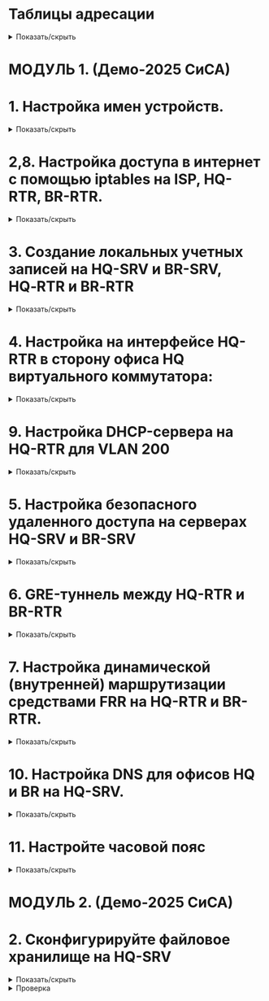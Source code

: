 # Таблицы адресации 
<details>
<summary>Показать/скрыть</summary>

# Офис HQ
Имя подсети | Количество адресов | IP адрес подсети  | Маска подсети      | Префикс маски | Диапазон адресов
----------- | ------------------ | ----------------- | ------------------ | ------------- | -------------------------------------
VLAN100     | 64                 | 192.168.100.0     | 255.255.255.192    | /26           | 192.168.100.1 - 192.168.100.62
VLAN200     | 16                 | 192.168.100.64    | 255.255.255.240    | /28           | 192.168.100.65 - 192.168.100.78
VLAN999     | 8                  | 192.168.100.80    | 255.255.255.248    | /29           | 192.168.100.81 - 192.168.100.86

# Офис BR
Имя подсети | Количество адресов | IP адрес подсети  | Маска подсети      | Префикс маски | Диапазон адресов
----------- | ------------------ | ----------------- | ------------------ | ------------- | -------------------------------------
HQ          | 32                 | 192.168.200.0     | 255.255.255.224    | /27           | 192.168.200.1 - 192.168.200.30

# Таблица адресации устройств
| Имя устройства | Интерфейс | IP-адрес          | Шлюз по умолчанию | Сеть                          |
|----------------|-----------|-------------------|-------------------|-------------------------------|
| ISP            | ens3      | DHCP              | -                 | Internet                      |
|                | ens4      | 172.16.4.1/28     | -                 | ISP_HQ-RTR                    |
|                | ens5      | 172.16.5.1/28     | -                 | ISP_BR-RTR                    |
| HQ-RTR         | ens3      | 172.16.4.2/28     | 172.16.4.1        | ISP_HQ-RTR                    |
|                | ens4      | 192.168.100.1/26  | -                 | HQ-RTR_HQ-SRV (VLAN100)       |
|                | ens5      | 192.168.100.65/28 | -                 | HQ-RTR_HQ-CLI (VLAN200)       |
|                | ens6      | 192.168.100.81/29 | -                 | VLAN999                       |
| HQ-SRV         | ens3      | 192.168.100.2/26  | 192.168.100.1     | HQ-RTR_HQ-SRV                 |
| HQ-CLI         | ens3      | DHCP              | 192.168.100.65    | HQ-RTR_HQ-CLI                 |
| BR-RTR         | ens3      | 172.16.5.2/28     | 172.16.5.1        | ISP_BR-RTR                    |
|                | ens4      | 192.168.200.1/27  | -                 | BR-RTR_BR-SRV                 |
| BR-SRV         | ens3      | 192.168.200.2/27  | 192.168.200.1     | BR-RTR_BR-SRV                 |
</details>
 
# МОДУЛЬ 1. (Демо-2025 СиСА)
# 1. Настройка имен устройств.</summary>

<details>
<summary>Показать/скрыть</summary>
 
  1.1. Изменение файла /etc/hostname
*     sudo nano /etc/hostname

*     isp.au-team.irpo
*     hq-rtr.au-team.irpo
*     hq-srv.au-team.irpo
*     hq-cli.au-team.irpo
*     br-rtr.au-team.irpo
*     br-srv.au-team.irpo

  1.2. Изменение файла /etc/hosts
  
*     sudo nano /etc/hosts

*     127.0.1.1       isp.au-team.irpo
*     127.0.1.1       hq-rtr.au-team.irpo
*     127.0.1.1       hq-srv.au-team.irpo
*     127.0.1.1       hq-cli.au-team.irpo
*     127.0.1.1       br-rtr.au-team.irpo
*     127.0.1.1       br-srv.au-team.irpo

 1.3. Задаем IP адреса сетевым интерфейсам согласно таблицы адресации, nmtui.

Настройка ISP

Internet-ISP ens3 auto
![image](https://github.com/user-attachments/assets/e012e0d8-bca7-4fe3-adcd-38017815dd89)

ISP_HQ-RTR ens4 172.16.4.1/28
![image](https://github.com/user-attachments/assets/7af6319a-6305-4a24-b929-16a23785aab2)

ISP_BR-RTR ens5 172.16.5.1/28
![image](https://github.com/user-attachments/assets/07e3d94e-56ac-418b-8c2b-aa2c48651acd)

Настройка HQ-RTR

ISP_HQ-RTR ens3 172.16.4.2/28 Шлюз 172.16.4.1 Серверы DNS 77.88.8.8
![image](https://github.com/user-attachments/assets/5e7d56e3-e297-4d39-a903-6f47030121fd)

Настройка ens4, ens5, ens6 будет произведена при настройке VLAN

Настройка HQ-SRV

HQ-RTR_HQ-SRV ens3 192.168.100.2/26 Шлюз 192.168.100.1 Серверы DNS 77.88.8.8
![image](https://github.com/user-attachments/assets/9d175cba-ea1b-4b82-82ff-760767cf0edb)

Настройка HQ-CLI

Получает IP – адрес по DHCP
![image](https://github.com/user-attachments/assets/b658b1f5-3131-4959-855f-11508b948bd7)


Настройка BR-RTR

ISP-BR-RTR ens3 172.16.5.2/28 Шлюз 172.16.5.1 Серверы DNS 77.88.8.8
![image](https://github.com/user-attachments/assets/fd020c4c-97a9-4134-b3b1-29a23fdaa1a6)

BR-RTR-BR-SRV ens4 192.168.200.1/27
![image](https://github.com/user-attachments/assets/b4d39c1d-2e3e-4525-99a9-5328e1ab0599)

Настройка BR-SRV

BR-RTR_BR-SRV ens3 192.168.200.2/27 Шлюз 192.168.200.1
![image](https://github.com/user-attachments/assets/fde2d2d3-d96d-4dfa-a8ab-54ade00a5f00)

Проверить результат настройки IP-адресов можно с помощью команд:

*     ip –c a
*     ip –c –br a

1.4 Маршрутизация транзитных IP-пакетов

Включить пересылку пакетов между интерфейсами на ISP, HQ-RTR, BR-RTR.
*     nano /etc/sysctl.conf
net.ipv4.ip_forward=1
*     sysctl -p
</details>


# 2,8. Настройка доступа в интернет с помощью iptables на ISP, HQ-RTR, BR-RTR.
<details>
<summary>Показать/скрыть</summary>

*     iptables -t nat -A POSTROUTING -o ens3 -j MASQUERADE

Сохранение iptables‑правил

*     apt update

*     apt install iptables-persistent

Если впоследствии потребуется сохранить изменённые правила:

*     sudo iptables-save | sudo tee /etc/iptables/rules.v4

Проверка iptables‑правил:

*     sudo iptables -t nat -L -n -v
</details>

# 3. Создание локальных учетных записей на HQ-SRV и BR-SRV, HQ‑RTR и BR‑RTR
<details>
<summary>Показать/скрыть</summary>
 
Создание локальных учетных записей на серверах HQ-SRV и BR-SRV.

*     sudo useradd sshuser -u 1010 -U
*     sudo passwd sshuser
*     P@ssw0rd

Предоставление прав sudo без запроса пароля

*     sudo usermod -aG sudo sshuser

*     sudo visudo

*     sshuser ALL=(ALL) NOPASSWD: ALL

Выполняем вход под пользователем sshuser и выполняем sudo -i

Создание пользователя net_admin на маршрутизаторах HQ‑RTR и BR‑RTR

*     sudo useradd net_admin -U

*     sudo passwd net_admin

*     P@$$word

Предоставление привилегий sudo без запроса пароля

*     sudo usermod -aG sudo net_admin

*     sudo visudo

*     net_admin ALL=(ALL) NOPASSWD: ALL
</details>

# 4. Настройка на интерфейсе HQ-RTR в сторону офиса HQ виртуального коммутатора:
<details>
<summary>Показать/скрыть</summary>
 
4.1. Установка необходимых пакетов

*     sudo apt update

*     sudo apt install -y openvswitch-switch isc-dhcp-server

4.2. Запуск и автозапуск службы Open vSwitch

*     sudo systemctl enable --now openvswitch-switch

4.3. Создание виртуального коммутатора (моста) и настройка VLAN

*     sudo ovs-vsctl add-br hq-sw

Добавляем физические интерфейсы с VLAN-тегированием:

*     sudo ovs-vsctl add-port hq-sw ens4 tag=100

*     sudo ovs-vsctl add-port hq-sw ens5 tag=200

*     sudo ovs-vsctl add-port hq-sw ens6 tag=999

4.4. Добавление внутренних портов (internal) для управления VLAN

*     sudo ovs-vsctl add-port hq-sw vlan100 tag=100 -- set interface vlan100 type=internal

*     sudo ovs-vsctl add-port hq-sw vlan200 tag=200 -- set interface vlan200 type=internal

*     sudo ovs-vsctl add-port hq-sw vlan999 tag=999 -- set interface vlan999 type=internal

4.5. Включение моста и внутренних интерфейсов

*     sudo ip link set hq-sw up

*     sudo ip link set vlan100 up

*     sudo ip link set vlan200 up

*     sudo ip link set vlan999 up

4.6. Назначение IP-адресов внутренним портам

*     sudo ip addr add 192.168.100.1/26 dev vlan100

*     sudo ip addr add 192.168.100.65/28 dev vlan200

*     sudo ip addr add 192.168.100.81/29 dev vlan999

4.7. Автоматизация сохранения настроек Open vSwitch после перезагрузки
   
Скрипт восстановления конфигурации
*     cd /usr/local/sbin
*     wget https://raw.githubusercontent.com/kir450/D/main/ovs-persistent.sh

Сохраните файл и сделайте его исполняемым:

*     sudo chmod +x ovs-persistent.sh

Создание systemd‑сервиса

*     cd /etc/systemd/system

*     wget https://raw.githubusercontent.com/kir450/D/main/ovs-persistent.service

Сохраните файл, затем выполните:

*     sudo systemctl daemon-reload

*     sudo systemctl enable ovs-persistent.service

*     sudo systemctl start ovs-persistent.service

Теперь при каждой загрузке системы скрипт автоматически восстановит нужную конфигурацию.
</details>

# 9. Настройка DHCP-сервера на HQ-RTR для VLAN 200
<details>
<summary>Показать/скрыть</summary>
 
Указание интерфейса для DHCP

*     sudo nano /etc/default/isc-dhcp-server

INTERFACES="vlan200"

Конфигурация файла dhcpd.conf

*     sudo nano /etc/dhcp/dhcpd.conf

*     subnet 192.168.100.64 netmask 255.255.255.240 {
          range 192.168.100.66 192.168.100.78;
          option routers 192.168.100.65; 
          option subnet-mask 255.255.255.240;
          option domain-name-servers 77.88.8.8 ;
          option broadcast-address 192.168.100.79;
          default-lease-time 600;
          max-lease-time 7200;
      }

Перезапуск DHCP-сервера

*     sudo systemctl restart isc-dhcp-server

Автозапуск сервиса isc-dhcp-server

*     sudo systemctl enable isc-dhcp-server
</details>

# 5. Настройка безопасного удаленного доступа на серверах HQ-SRV и BR-SRV
<details>
<summary>Показать/скрыть</summary>
 
Редактирование файла конфигурации SSH

*     sudo nano /etc/ssh/sshd_config

Заменить порт по умолчанию:

Port 2024

Ограничение количества попыток авторизации:

MaxAuthTries 2

Настройка баннера:

Banner /etc/ssh-banner

*     /etc/ssh-banner

*     sudo nano /etc/ssh-banner
  
Впишите строку:
  
    ********************************************
    *                                          *
    *          Authorized access only          *
    *                                          *
    ********************************************
    
Разрешение подключения только для пользователя sshuser:

*     AllowUsers sshuser

Перезапуск SSH-сервера

*     sudo systemctl restart sshd


Проверка настроек:

С другого устройства (например, с HQ‑CLI) выполните подключение к серверу по порту 2024:

ssh -p 2024 sshuser@192.168.100.2
</details>

# 6. GRE-туннель между HQ-RTR и BR-RTR
<details>
<summary>Показать/скрыть</summary>
 
Настройка HQ-RT, nmtui
![image](https://github.com/user-attachments/assets/91dae2e8-518d-46cd-ba7d-78894d895776)


Для корректной работы протокола динамической маршрутизации требуется увеличить параметр TTL на интерфейсе туннеля:

*     nmcli connection modify tun1 ip-tunnel.ttl 64

Активируем (перезагружаем) интерфейс tun1

Настройка BR-RTR
![image](https://github.com/user-attachments/assets/bf1c59f4-6f7d-4082-976e-6d4f4c0401b4)
</details>

# 7. Настройка динамической (внутренней) маршрутизации средствами FRR на HQ-RTR и BR-RTR.
<details>
<summary>Показать/скрыть</summary>
 
*     apt update && apt install -y frr

*     sed -i 's/ospfd=no/ospfd=yes/' /etc/frr/daemons

Заменить содержимое /etc/frr/frr.conf на HQ-RTR:

    frr version 7.5.1
    frr defaults traditional
    hostname br-rtr.au-team.irpo
    log syslog informational
    no ipv6 forwarding
    service integrated-vtysh-config
    !
    interface tun1
    ip ospf authentication message-digest
    ip ospf message-digest-key 1 md5 Test123
    !
    router ospf
    network 10.10.0.0/30 area 0
    network 192.168.200.0/27 area 0
    area 0 authentication message-digest
    !
    line vty
    !

Заменить содержимое /etc/frr/frr.conf на BR-RTR:

    frr version 7.5.1
    frr defaults traditional
    hostname hq-rtr.au-team.irpo
    log syslog informational
    no ipv6 forwarding
    service integrated-vtysh-config
    !
    interface tun1
    ip ospf authentication message-digest
    ip ospf message-digest-key 1 md5 Test123
    !
    router ospf
    network 10.10.0.0/30 area 0
    network 192.168.100.0/26 area 0
    network 192.168.100.64/28 area 0
    area 0 authentication message-digest
    !
    line vty
    !


Перезагрузка:
*     systemctl restart frr

Проверка:     
*     vtysh -c "show ip ospf neighbor"
*     vtysh -c "show ip route"

Просмотр текущей конфигурации:

*     vtysh -c "show running-config"
</details>

# 10. Настройка DNS для офисов HQ и BR на HQ-SRV.
<details>
<summary>Показать/скрыть</summary>

1. Установка необходимых пакетов
   
1.1. Обновите список пакетов и установите bind9, bind9utils, dnsutils:

*     sudo apt update
*     sudo apt install -y bind9 bind9utils dnsutils

2. Настройка глобальных опций BIND
   
2.1. Откройте и отредактируйте файл /etc/bind/named.conf.options:

*     sudo nano /etc/bind/named.conf.options
  
2.2. Пример содержимого:

    options {
        directory "/var/cache/bind";

        recursion yes;

        forwarders {
             77.88.8.8;
             8.8.8.8;
        };

        dnssec-validation no;

        listen-on port 53 { 
             127.0.0.1; 
             192.168.100.0/26; 
             192.168.100.64/28; 
             192.168.200.0/27; 
        };
        listen-on-v6 { none; };

        allow-query { any; };

        auth-nxdomain no;
    };


  3. Настройка зон (прямая и обратная)
     
3.1. Определение зон в named.conf.local

*     sudo nano /etc/bind/named.conf.local
  
Добавьте определения для прямой зоны au-team.irpo и обратной зоны (192.168.100.x):

    // Прямая зона для домена au-team.irpo
    zone "au-team.irpo" {
        type master;
        file "/etc/bind/master/au-team.db";
    };

    // Обратная зона для 192.168.100.x
    zone "100.168.192.in-addr.arpa" {
        type master;
        file "/etc/bind/master/au-team_rev.db";
    };

Сохраните изменения.

3.2. Создание каталога для файлов зон

*     sudo mkdir -p /etc/bind/master

3.3. Прямая зона: au-team.db

Создайте файл зоны, например, скопировав шаблон:

*     sudo cp /etc/bind/db.local /etc/bind/master/au-team.db
*     sudo nano /etc/bind/master/au-team.db

Пример содержимого (au-team.db):

    $TTL 1D
    @       IN      SOA     au-team.irpo. root.au-team.irpo. (
                            0       ; Serial
                            1D      ; Refresh
                            1H      ; Retry
                            1W      ; Expire
                            3H )    ; Minimum


    @       IN      NS      au-team.irpo.
    au-team.irpo.   IN      A       192.168.100.2
    hq-rtr          IN      A       192.168.100.1
    hq-srv          IN      A       192.168.100.2
    hq-cli          IN      A       192.168.100.66
    br-rtr          IN      A       192.168.200.1
    br-srv          IN      A       192.168.200.2
    wiki            IN      CNAME   hq-rtr.au-team.irpo.
    moodle          IN      CNAME   hq-rtr.au-team.irpo.

Сохраните файл.

3.4. Обратная зона: au-team_rev.db

Создайте (или скопируйте) файл:

*     sudo cp /etc/bind/db.127 /etc/bind/master/au-team_rev.db
*     sudo nano /etc/bind/master/au-team_rev.db

Пример содержимого (au-team_rev.db):

    $TTL 1D
    @       IN      SOA     au-team.irpo. root.au-team.irpo. (
                            0       ; Serial
                            1D      ; Refresh
                            1H      ; Retry
                            1W      ; Expire
                            3H )    ; Minimum

    @       IN      NS      au-team.irpo.
    1       IN      PTR     hq-rtr.au-team.irpo.
    2       IN      PTR     hq-srv.au-team.irpo.
    66      IN      PTR     hq-cli.au-team.irpo.



3.5. Права и владельцы

*     sudo chown -R bind:bind /etc/bind/master
*     sudo chmod 0640 /etc/bind/master/*

4.1. Проверка синтаксиса и перезапуск

*     sudo named-checkconf

Если нет ошибок, команда не выведет ничего.

Проверка зон:

*     sudo named-checkzone au-team.irpo /etc/bind/master/au-team.db
*     sudo named-checkzone 100.168.192.in-addr.arpa /etc/bind/master/au-team_rev.db

Перезапуск BIND9:

*     sudo systemctl restart bind9
*     sudo systemctl enable bind9

5. Настройка клиентов

5.1. HQ‑SRV (DNS-сервер)

Убедитесь, что сам HQ‑SRV использует свой IP как DNS-сервер (192.168.100.2).
![image](https://github.com/user-attachments/assets/1a65eafc-0233-4a9c-bca2-349770dd8074)

5.2. BR‑SRV

Укажите в настройках сетевого интерфейса (через nmtui), что DNS-сервер – 192.168.100.2.
![image](https://github.com/user-attachments/assets/84a4ef15-5927-44ed-9b55-a98fcca0ff50)

5.3. HQ‑CLI

Если HQ‑CLI получает адреса по DHCP, настройте DHCP-сервер так, чтобы он выдавал 192.168.100.2 в качестве DNS.
![image](https://github.com/user-attachments/assets/ff16bef4-8d39-42c5-8732-dc7f0e00df4c)


6. Тестирование
   
Проверяем работу DNS на HQ-SRV с BR-SRV с помощью команды host

*     ping -c4 au-team.irpo

Прямая зона

*     host hq-rtr.au-team.irpo
      host br-rtr.au-team.irpo
      host hq-srv.au-team.irpo
      host hq-cli.au-team.irpo
      host br-srv.au-team.irpo
      host moodle.au-team.irpo
      host wiki.au-team.irpo

Обратная зона

*     host 192.168.100.1
      host 192.168.100.2
      host 192.168.100.66

Проверка работоспособности DNS с помощью nslookup

*     apt update && apt install dnsutils

*     nslookup hq-rtr.au-team.irpo
      nslookup wiki.au-team.irpo

*     nslookup 192.168.100.2
      nslookup 192.168.100.66

*     ping hq-cli.au-team.irpo
      ping hq-rtr.au-team.irpo
      ping wiki.au-team.irpo
</details>

# 11. Настройте часовой пояс
<details>
<summary>Показать/скрыть</summary>
 
Настроим Московский часовой пояс (UTC +3):

*     timedatectl set-timezone Europe/Moscow

Проверка:

*     timedatectl
  
Список доступных часовых поясов можно посмотреть командой

*     ls /usr/share/zoneinfo/

Посмотреть список регионов и городов

*     ls /usr/share/zoneinfo/Europe/

Для изменения даты и времени используется команда:

timedatectl set-time "<дата> <время>

*     timedatectl set-time "2024-01-01 00:00:00"
</details>


# МОДУЛЬ 2. (Демо-2025 СиСА)




# 2. Сконфигурируйте файловое хранилище на HQ-SRV 

<details>
<summary>Показать/скрыть</summary>
 
1. Создание файлов для имитации дополнительных дисков

1.1. Создайте три файла по 1 ГБ:

       sudo dd if=/dev/zero of=/root/disk1.img bs=1M count=1024
       sudo dd if=/dev/zero of=/root/disk2.img bs=1M count=1024
       sudo dd if=/dev/zero of=/root/disk3.img bs=1M count=1024

Эти команды создадут файлы /root/disk1.img, /root/disk2.img и /root/disk3.img размером по 1 ГБ каждый.

2. Подключение файлов как loop-устройства

2.1. Создайте loop-устройства из созданных файлов:

       sudo losetup -fP /root/disk1.img
       sudo losetup -fP /root/disk2.img
       sudo losetup -fP /root/disk3.img

2.2. Проверьте, какие loop-устройства появились:

    losetup -a

Вы должны увидеть, устройства /dev/loop0, /dev/loop1 и /dev/loop2, которые будут использоваться как «диски» для RAID.

3. Создание RAID5 массива с mdadm

3.1. Установка mdadm:

*     sudo apt update
*     sudo apt install -y mdadm

3.2. Создание RAID5 массива из loop-устройств:

*     sudo mdadm --create --verbose /dev/md0 --level=5 --raid-devices=3 /dev/loop0 /dev/loop1 /dev/loop2

3.3. Проверьте состояние массива:

*     cat /proc/mdstat
*     sudo mdadm -D /dev/md0

4. Форматирование и монтирование RAID-массива

4.1. Создайте файловую систему ext4 на массиве:

*     sudo mkfs.ext4 /dev/md0

4.2. Создайте точку монтирования:

*     sudo mkdir /raid5

4.3. Смонтируйте RAID-массив в /raid5:

*     sudo mount /dev/md0 /raid5

4.4. Проверьте монтирование:

*     lsblk -f
*     df -h

4.5. Настройте автоматическое монтирование при загрузке:

Откройте файл /etc/fstab:

*     sudo nano /etc/fstab

Добавьте строку:
*     /dev/md0    /raid5    ext4    defaults    0    0
Сохраните и выйдите.

5. Настройка NFS-сервера на HQ-SRV

5.1. Установка необходимых пакетов для NFS:

*     sudo apt update
*     sudo apt install -y nfs-kernel-server

5.2. Создайте папку для общего доступа:


*     sudo mkdir /raid5/nfs

5.3. Отредактируйте файл экспорта (/etc/exports):

*     sudo nano /etc/exports

Добавьте строку (настройте IP-сеть согласно требованиям):

*     /raid5/nfs    192.168.100.65/28(rw,sync,no_root_squash,no_subtree_check)

5.4. Примените изменения:

*     sudo exportfs -a

5.5. Запустите и включите службу NFS:

*     sudo systemctl restart nfs-kernel-server
*     sudo systemctl enable nfs-kernel-server

6. Настройка автомонтирования NFS на HQ-CLI

6.1. Установка NFS-клиента:

*     sudo apt update
*     sudo apt install -y nfs-common

6.2. Создайте точку монтирования:

*     sudo mkdir /mnt/nfs

6.3. Смонтируйте шару NFS:

*     sudo mount -t nfs 192.168.100.2:/raid5/nfs /mnt/nfs
(Замените 192.168.100.2 на IP-адрес HQ-SRV, если он отличается.)

6.4. Добавьте запись в /etc/fstab для автоматического монтирования:

Откройте файл:
*     sudo nano /etc/fstab
Добавьте строку:

*     192.168.100.2:/raid5/nfs    /mnt/nfs    nfs    defaults    0    0
Сохраните изменения.
</details>


<details>
<summary>Проверка</summary>

1. Проверка RAID5 массива
Проверьте статус RAID:
*     cat /proc/mdstat
Вы должны увидеть строку, в которой указано устройство /dev/md0 и его состояние (“active”).

Получите подробную информацию о массиве:

*     sudo mdadm -D /dev/md0

Эта команда выведет подробные сведения о RAID-массиве, его составе и состоянии каждого диска (в данном случае loop-устройств).

2. Проверка файловой системы и монтирования
Проверьте, что файловая система создана и смонтирована:

*     df -h | grep /raid5
*     lsblk -f
В выводе должно быть видно устройство /dev/md0, смонтированное в каталоге /raid5.

Проверьте, что запись добавлена в /etc/fstab:

*     cat /etc/fstab | grep md0
Строка должна выглядеть примерно так:
/dev/md0    /raid5    ext4    defaults    0    0

3. Проверка NFS-сервера
Проверьте экспортированные шары:

*     sudo exportfs -v

В выводе должно быть указано, что каталог /raid5/nfs экспортирован для сети (например, 192.168.100.65/28) с указанными параметрами (rw, sync, no_root_squash, subtree_check).

Проверьте статус службы NFS:

*     sudo systemctl status nfs-kernel-server

Убедитесь, что служба работает без ошибок.

4. Проверка работы NFS-клиента на HQ-CLI

Проверьте, что точка монтирования создана и смонтирована:

*     df -h | grep /mnt/nfs
*     mount | grep nfs

Проверьте доступ к шару:

Перейдите в каталог /mnt/nfs, создайте тестовый файл и проверьте, доступна ли запись:

*     cd /mnt/nfs
*     echo "Test NFS" | sudo tee testfile.txt
*     cat testfile.txt

Если файл успешно создаётся и читается, значит, NFS работает корректно.

Проверьте автомонтирование:

Перезагрузите клиентскую машину или размонтируйте и смонтируйте шару вручную:
*     sudo umount /mnt/nfs
*     sudo mount -a
*     df -h | grep /mnt/nfs
</details>

